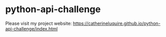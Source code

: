 # python-api-challenge

Please visit my project website:
https://catherineluquire.github.io/python-api-challenge/index.html
